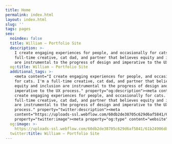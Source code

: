 ```yaml
---
title: Home
permalink: index.html
layout: index.html
slug: ''
tags: pages
seo:
  noindex: false
  title: William – Portfolio Site
  description: >-
    I create engaging experiences for people, and occasionally for cats. I'm a
    full-time creative, cat dad, and partner that believes equity and inclusion
    are instrumental to the progress of design and imperative to the UX process.
  og:title: William – Portfolio Site
  additional_tags: >-
    <meta content="I create engaging experiences for people, and occasionally
    for cats. I'm a full-time creative, cat dad, and partner that believes
    equity and inclusion are instrumental to the progress of design and
    imperative to the UX process." property="og:description"><meta content="I
    create engaging experiences for people, and occasionally for cats. I'm a
    full-time creative, cat dad, and partner that believes equity and inclusion
    are instrumental to the progress of design and imperative to the UX
    process." property="twitter:description"><meta
    content="https://uploads-ssl.webflow.com/60db2de38705c629d6af5841/61b24906d857316a6ea6b3e9_liamforshort-homepage.png"
    property="twitter:image"><meta property="og:type" content="website">
  og:image: >-
    https://uploads-ssl.webflow.com/60db2de38705c629d6af5841/61b24906d857316a6ea6b3e9_liamforshort-homepage.png
  twitter:title: William – Portfolio Site
---
```




